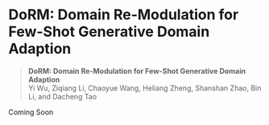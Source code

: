 # DoRM: Domain Re-Modulation for Few-Shot Generative Domain Adaption

> **DoRM: Domain Re-Modulation for Few-Shot Generative Domain Adaption** <br>
> Yi Wu, Ziqiang Li, Chaoyue Wang, Heliang Zheng, Shanshan Zhao, Bin Li, and Dacheng Tao <br>

Coming Soon
